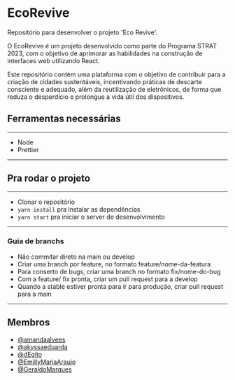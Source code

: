# EcoRevive

Repositório para desenvolver o projeto 'Eco Revive'. <br>

O EcoRevive é um projeto desenvolvido como parte do Programa STRAT 2023, com o objetivo de aprimorar as habilidades na construção de interfaces web utilizando React. 

Este repositório contém uma plataforma com o objetivo de contribuir para a criação de cidades sustentáveis, incentivando práticas de descarte consciente e adequado, além da reutilização de eletrônicos, de forma que reduza o desperdício e prolongue a vida útil dos dispositivos.

## Ferramentas necessárias

---

- Node
- Prettier

---

## Pra rodar o projeto

---

- Clonar o repositório
- `yarn install` pra instalar as dependências
- `yarn start` pra iniciar o server de desenvolvimento

---
### Guia de branchs

- Não commitar direto na main ou develop
- Criar uma branch por feature, no formato feature/nome-da-featura
- Para conserto de bugs, criar uma branch no formato fix/nome-do-bug
- Com a feature/ fix pronta, criar um pull request para a develop
- Quando a stable estiver pronta para ir para produção, criar pull request para a main

---

## Membros

- [@amandaalvees](https://github.com/amandaalvees) <br>
- [@akyssaeduarda](https://github.com/akyssaeduarda) <br>
- [@dEgito](https://github.com/dEgito) <br>
- [@EmillyMariaAraujo](https://github.com/EmillyMariaAraujo) <br>
- [@GeraldoMarques](https://github.com/GeraldoMarques) <br>
